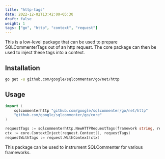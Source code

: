 ```yaml
---
title: "http-tags"
date: 2022-12-02T13:42:00+05:30
draft: false
weight: 1
tags: ["go", "http", "context", "request"]
---
```


This is a low-level package that can be used to prepare SQLCommenterTags out of an http request. The core package can then be used to inject these tags into a context.

## Installation

```bash
go get -u github.com/google/sqlcommenter/go/net/http
```

## Usage

```go
import (
    sqlcommenterhttp "github.com/google/sqlcommenter/go/net/http"
    "github.com/google/sqlcommenter/go/core"
)

requestTags := sqlcommenterhttp.NewHTTPRequestTags(framework string, route string, action string)
ctx := core.ContextInject(request.Context(), requestTags)
requestWithTags := request.WithContext(ctx)
```

This package can be used to instrument SQLCommenter for various frameworks.

